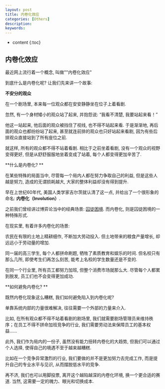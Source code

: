 ```yaml
---
layout: post
title: 内卷化效应
categories: [Others]
description: 
keywords: 
---
```



* content
{:toc}


## 内卷化效应

最近网上流行着一个概念, 叫做""内卷化效应"

到底什么是内卷化呢? 让我们先来讲一个故事: 

**不安分的观众**

在一个剧场里, 本来每一位观众都在安安静静坐在位子上着看剧. 

忽然, 有一个身材矮小的观众站了起来, 并抱怨说: “我看不清楚, 我要站起来看！”

他这一站起来, 他后面的观众被挡住了视线, 也不得不站起来看. 于是渐渐地, 再后面的观众也都纷纷站了起来, 甚至就连前排的观众也只好站起来看剧, 因为有些后排观众直接站到了所有座位之前. 

就这样, 所有的观众都不得不站着看剧. 相比于之前坐着看剧, 没有一个观众的视野变得更好, 但是从舒舒服服地坐着变成了站着, 每个人都变得更加辛苦了. 

**什么是内卷化? **

在某些特殊的局面当中, 尽管每一个局内人都在努力争取自己的利益, 但是这些人越是努力, 造成的无谓损耗越大, 大家的整体利益却没有得到提升. 

早在上世纪60年代, 美国人类学家吉尔茨就认清了这一点, 并给出了一个很形象的命名: **内卷化（Involution）**. 

之前我们曾经讲过博弈论当中的经典场景: [囚徒困境](http://mp.weixin.qq.com/s?__biz=MzIxMjE5MTE1Nw==&mid=2653199445&idx=1&sn=e97d1d4b81a1729c07c3c6a0d4dc04d5&chksm=8c99ee8fbbee6799d77c37dc659e52c7d09e5f6395714cc32e11744259526102567d8049146e&scene=21#wechat_redirect). 而内卷化, 则是囚徒困境的一种特殊形式. 

在现实里, 有着许多内卷化的场景: 

农民在有限的土地上精耕细作, 不断加大劳动投入. 但土地带来的粮食产量增长, 却远远小于劳动量的增加. 

同一届的高三学生, 每个人都拼命刷题, 牺牲了素质教育和娱乐的时间. 但名校只有那么几所, 即使考生们再怎么刻苦, 能考上名校的学生数量还是不变的. 

在同一个行业里, 所有员工都努力加班, 但整个消费市场就那么大. 尽管每个人都累到脱发, 员工们也不会变得更加成功. 

**如何避免内卷化? **

既然内卷化现象这么糟糕, 我们如何避免陷入到内卷化呢? 

单靠系统内部的力量很难解决, 往往需要一个外部的力量来介入. 

比如, 在所有观众都不得不站着看剧的剧场里, 我们就需要剧场管理员来维持秩序；在员工不得不拼命加班竞争的行业, 我们需要劳动法来保障员工的基本权益......

此外, 我们作为局内的一份子, 虽然没有能力扭转内卷化的大趋势, 但我们可以通过个人选择, 使得自己的境遇不至于越来越糟糕. 

比如在一个竞争异常激烈的行业, 我们要做的并不是更加努力去完成工作, 而是提升自己的专业水平与见识, 从而摆脱低水平的竞争. 

再不济, 我们也可以用脚投票, 离开这个越陷越深的内卷化环境, 换一个更合适的赛道. 当然, 这需要一定的魄力、眼光和切换成本. 